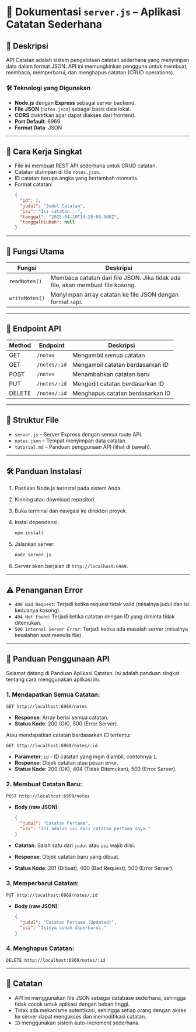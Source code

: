 # 📘 Dokumentasi `server.js` – Aplikasi Catatan Sederhana

## 📝 Deskripsi

API Catatan adalah sistem pengelolaan catatan sederhana yang menyimpan data dalam format JSON. API ini memungkinkan pengguna untuk membuat, membaca, memperbarui, dan menghapus catatan (CRUD operations).

### 🛠 Teknologi yang Digunakan

- **Node.js** dengan **Express** sebagai server backend.
- **File JSON** (`notes.json`) sebagai basis data lokal.
- **CORS** diaktifkan agar dapat diakses dari frontend.
- **Port Default**: 6969
- **Format Data**: JSON

---

## 🚀 Cara Kerja Singkat

- File ini membuat REST API sederhana untuk CRUD catatan.
- Catatan disimpan di file `notes.json`.
- ID catatan berupa angka yang bertambah otomatis.
- Format catatan:
  ```json
  {
    "id": 1,
    "judul": "Judul Catatan",
    "isi": "Isi catatan...",
    "tanggal": "2025-04-10T14:20:00.000Z",
    "tanggalDiubah": null
  }
  ```

---

## 🔧 Fungsi Utama

| Fungsi         | Deskripsi                                                                      |
| -------------- | ------------------------------------------------------------------------------ |
| `readNotes()`  | Membaca catatan dari file JSON. Jika tidak ada file, akan membuat file kosong. |
| `writeNotes()` | Menyimpan array catatan ke file JSON dengan format rapi.                       |

---

## 🔁 Endpoint API

| Method | Endpoint     | Deskripsi                        |
| ------ | ------------ | -------------------------------- |
| GET    | `/notes`     | Mengambil semua catatan          |
| GET    | `/notes/:id` | Mengambil catatan berdasarkan ID |
| POST   | `/notes`     | Menambahkan catatan baru         |
| PUT    | `/notes/:id` | Mengedit catatan berdasarkan ID  |
| DELETE | `/notes/:id` | Menghapus catatan berdasarkan ID |

---

## 📁 Struktur File

- `server.js` – Server Express dengan semua route API.
- `notes.json` – Tempat menyimpan data catatan.
- `tutorial.md` – Panduan penggunaan API (lihat di bawah).

---

## 🛠️ Panduan Instalasi

1. Pastikan Node.js terinstal pada sistem Anda.
2. Kloning atau download repositori.
3. Buka terminal dan navigasi ke direktori proyek.
4. Instal dependensi:

   ```bash
   npm install
   ```

5. Jalankan server:

   ```bash
   node server.js
   ```

6. Server akan berjalan di `http://localhost:6969`.

---

## ⚠️ Penanganan Error

- `400 Bad Request`: Terjadi ketika request tidak valid (misalnya judul dan isi keduanya kosong).
- `404 Not Found`: Terjadi ketika catatan dengan ID yang diminta tidak ditemukan.
- `500 Internal Server Error`: Terjadi ketika ada masalah server (misalnya kesalahan saat menulis file).

---

## 📄 Panduan Penggunaan API

Selamat datang di Panduan Aplikasi Catatan. Ini adalah panduan singkat tentang cara menggunakan aplikasi ini.

### 1. Mendapatkan Semua Catatan:

```
GET http://localhost:6969/notes
```

- **Response**: Array berisi semua catatan.
- **Status Kode**: 200 (OK), 500 (Error Server).

Atau mendapatkan catatan berdasarkan ID tertentu:

```
GET http://localhost:6969/notes/:id
```

- **Parameter**: `id` - ID catatan yang ingin diambil, contohnya `1`.
- **Response**: Objek catatan atau pesan error.
- **Status Kode**: 200 (OK), 404 (Tidak Ditemukan), 500 (Error Server).

### 2. Membuat Catatan Baru:

```
POST http://localhost:6969/notes
```

- **Body (raw JSON)**:

  ```json
  {
    "judul": "Catatan Pertama",
    "isi": "Ini adalah isi dari catatan pertama saya."
  }
  ```

- **Catatan**: Salah satu dari `judul` atau `isi` wajib diisi.
- **Response**: Objek catatan baru yang dibuat.
- **Status Kode**: 201 (Dibuat), 400 (Bad Request), 500 (Error Server).

### 3. Memperbarui Catatan:

```
PUT http://localhost:6969/notes/:id
```

- **Body (raw JSON)**:

  ```json
  {
    "judul": "Catatan Pertama (Updated)",
    "isi": "Isinya sudah diperbarui."
  }
  ```

### 4. Menghapus Catatan:

```
DELETE http://localhost:6969/notes/:id
```

---

## 📝 Catatan

- API ini menggunakan file JSON sebagai database sederhana, sehingga tidak cocok untuk aplikasi dengan beban tinggi.
- Tidak ada mekanisme autentikasi, sehingga setiap orang dengan akses ke server dapat mengakses dan memodifikasi catatan.
- `ID` menggunakan sistem auto-increment sederhana.
